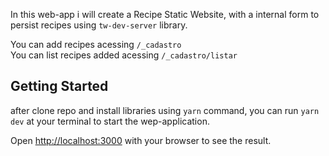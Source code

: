 In this web-app i will create a Recipe Static Website, with a internal form to persist recipes using `tw-dev-server` library.

You can add recipes acessing `/_cadastro` <br>
You can list recipes added acessing `/_cadastro/listar` <br>

## Getting Started

after clone repo and install libraries using `yarn` command, you can run `yarn dev` at your terminal to start the wep-application.

Open [http://localhost:3000](http://localhost:3000) with your browser to see the result.
